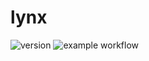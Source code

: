 # lynx

![version](https://img.shields.io/badge/version-0.1.0-blue)
![example workflow](https://github.com/uwgraphics/lynx/actions/workflows/ci.yml/badge.svg)


